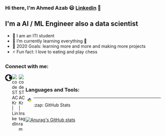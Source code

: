 ### Hi there, I'm Ahmed Azab :smiley: [Linkedin][linkedin] 👋

## I'm a AI / ML Engineer also a data scientist

- 🔭 I am an ITI student
- 🌱 I’m currently learning everything 🤣
- 🥅 2020 Goals: learning more and more and making more projects
- ⚡ Fun fact: I love to eating and play chess


### Connect with me:

[<img align="left" alt="codeSTACKr.com" width="22px" src="https://raw.githubusercontent.com/iconic/open-iconic/master/svg/globe.svg" />][website]
[<img align="left" alt="codeSTACKr | LinkedIn" width="22px" src="https://cdn.jsdelivr.net/npm/simple-icons@v3/icons/linkedin.svg" />][linkedin]
[<img align="left" alt="codeSTACKr | Instagram" width="22px" src="https://cdn.jsdelivr.net/npm/simple-icons@v3/icons/instagram.svg" />][instagram]

<br />

### Languages and Tools:

<img align="left" alt="Python" width="26px" src="https://github.com/ahmedazab1235/ahmedazab1235/blob/master/kisspng-python-general-purpose-programming-language-comput-python-programming-language-symphony-solution-5b6ee0c89ecd95.2067324515339931606505.png" />


---

  <summary>:zap: GitHub Stats</summary>

  <br>

  [![Anurag's GitHub stats](https://github-readme-stats.vercel.app/api?username=ahmedazab1235)](https://github.com/anuraghazra/github-readme-stats)


[website]: https://www.facebook.com/AhmedEssam1235/
[instagram]: https://www.instagram.com/ahmedesaamazab123/
[linkedin]: https://www.linkedin.com/in/ahmedessam1235/
